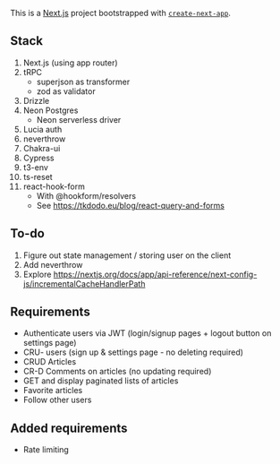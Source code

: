 This is a [Next.js](https://nextjs.org/) project bootstrapped with [`create-next-app`](https://github.com/vercel/next.js/tree/canary/packages/create-next-app).

## Stack

1. Next.js (using app router)
2. tRPC
   - superjson as transformer
   - zod as validator
3. Drizzle
4. Neon Postgres
   - Neon serverless driver
5. Lucia auth
6. neverthrow
7. Chakra-ui
8. Cypress
9. t3-env
10. ts-reset
11. react-hook-form
    - With @hookform/resolvers
    - See https://tkdodo.eu/blog/react-query-and-forms

## To-do

1. Figure out state management / storing user on the client
2. Add neverthrow
3. Explore https://nextjs.org/docs/app/api-reference/next-config-js/incrementalCacheHandlerPath

## Requirements

- Authenticate users via JWT (login/signup pages + logout button on settings page)
- CRU- users (sign up & settings page - no deleting required)
- CRUD Articles
- CR-D Comments on articles (no updating required)
- GET and display paginated lists of articles
- Favorite articles
- Follow other users

## Added requirements

- Rate limiting

